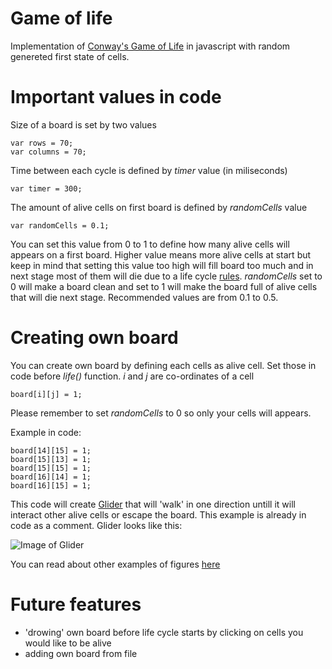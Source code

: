 # Game of life

Implementation of [Conway's Game of Life](https://en.wikipedia.org/wiki/Conway%27s_Game_of_Life) in javascript with random genereted first state of cells.

# Important values in code

Size of a board is set by two values
```
var rows = 70;
var columns = 70;
```
Time between each cycle is defined by *timer* value (in miliseconds)
```
var timer = 300;
```
The amount of alive cells on first board is defined by *randomCells* value
```
var randomCells = 0.1;
```
You can set this value from 0 to 1 to define how many alive cells will appears on a first board. Higher value means more alive cells at start but keep in mind that setting this value too high will fill board too much and in next stage most of them will die due to a life cycle [rules](https://en.wikipedia.org/wiki/Conway%27s_Game_of_Life#Rules).
*randomCells* set to 0 will make a board clean and set to 1 will make the board full of alive cells that will die next stage.
Recommended values are from 0.1 to 0.5.

# Creating own board

You can create own board by defining each cells as alive cell. Set those in code before *life()* function.
*i* and *j* are co-ordinates of a cell
```
board[i][j] = 1;
```

Please remember to set *randomCells* to 0 so only your cells will appears.

Example in code:
```
board[14][15] = 1;
board[15][13] = 1;
board[15][15] = 1;
board[16][14] = 1;
board[16][15] = 1;
```
This code will create [Glider](https://en.wikipedia.org/wiki/Glider_(Conway%27s_Life)) that will 'walk' in one direction untill it will interact other alive cells or escape the board. This example is already in code as a comment.
Glider looks like this:

![Image of Glider](https://upload.wikimedia.org/wikipedia/commons/f/f2/Game_of_life_animated_glider.gif)

You can read about other examples of figures [here](https://en.wikipedia.org/wiki/Conway%27s_Game_of_Life#Examples_of_patterns)

# Future features
  - 'drowing' own board before life cycle starts by clicking on cells you would like to be alive
  - adding own board from file
